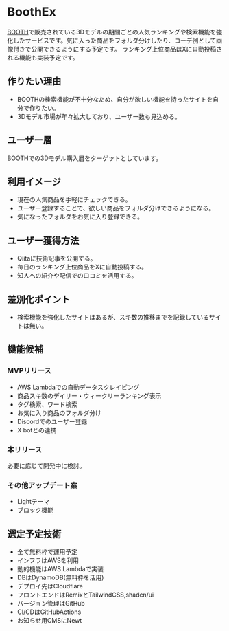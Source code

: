 # BoothEx

[BOOTH](https://booth.pm/ja)で販売されている3Dモデルの期間ごとの人気ランキングや検索機能を強化したサービスです。気に入った商品をフォルダ分けしたり、コーデ例として画像付きで公開できるようにする予定です。
ランキング上位商品はXに自動投稿される機能も実装予定です。

## 作りたい理由

- BOOTHの検索機能が不十分なため、自分が欲しい機能を持ったサイトを自分で作りたい。
- 3Dモデル市場が年々拡大しており、ユーザー数も見込める。

## ユーザー層

BOOTHでの3Dモデル購入層をターゲットとしています。

## 利用イメージ

- 現在の人気商品を手軽にチェックできる。
- ユーザー登録することで、欲しい商品をフォルダ分けできるようになる。
- 気になったフォルダをお気に入り登録できる。

## ユーザー獲得方法

- Qiitaに技術記事を公開する。
- 毎日のランキング上位商品をXに自動投稿する。
- 知人への紹介や配信での口コミを活用する。

## 差別化ポイント

- 検索機能を強化したサイトはあるが、スキ数の推移までを記録しているサイトは無い。

## 機能候補

### MVPリリース
- AWS Lambdaでの自動データスクレイピング
- 商品スキ数のデイリー・ウィークリーランキング表示
- タグ検索、ワード検索
- お気に入り商品のフォルダ分け
- Discordでのユーザー登録
- X botとの連携

### 本リリース
必要に応じて開発中に検討。

### その他アップデート案
- Lightテーマ
- ブロック機能

## 選定予定技術

- 全て無料枠で運用予定
- インフラはAWSを利用
- 動的機能はAWS Lambdaで実装
- DBはDynamoDB(無料枠を活用)
- デプロイ先はCloudflare
- フロントエンドはRemixとTailwindCSS,shadcn/ui
- バージョン管理はGitHub
- CI/CDはGitHubActions
- お知らせ用CMSにNewt